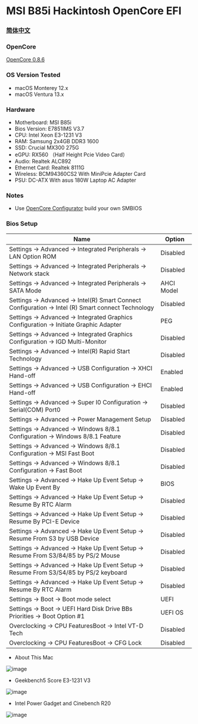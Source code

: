 # MSI B85i Hackintosh OpenCore EFI

### [简体中文](README.zh_CN.md)

### OpenCore

[OpenCore 0.8.6](https://github.com/acidanthera/OpenCorePkg)

### OS Version Tested

- macOS Monterey 12.x
- macOS Ventura  13.x 

### Hardware

- Motherboard: MSI B85i
- Bios Version: E7851IMS V3.7
- CPU: Intel Xeon E3-1231 V3
- RAM: Samsung 2x4GB DDR3 1600
- SSD: Crucial MX300 275G
- eGPU: RX560 （Half Height Pcie Video Card）
- Audio: Realtek ALC892
- Ethernet Card: Realtek 8111G
- Wireless: BCM94360CS2 With MiniPcie Adapter Card
- PSU: DC-ATX With asus 180W Laptop AC Adapter  

### Notes
 - Use [OpenCore Configurator](https://mackie100projects.altervista.org/opencore-configurator/) build your own SMBIOS
 

### Bios Setup

| Name | Option |
| ----- | --- |
| Settings → Advanced → Integrated Peripherals → LAN Option ROM | Disabled |
| Settings → Advanced → Integrated Peripherals → Network stack | Disabled |
| Settings → Advanced → Integrated Peripherals → SATA Mode | AHCI Model |
| Settings → Advanced → Intel(R) Smart Connect Configuration → Intel (R) Smart connect Technology | Disabled |
| Settings → Advanced → Integrated Graphics Configuration → Initiate Graphic Adapter | PEG |
| Settings → Advanced → Integrated Graphics Configuration → IGD Multi-Monitor | Disabled |
| Settings → Advanced → Intel(R) Rapid Start Technology | Disabled |
| Settings → Advanced → USB Configuration → XHCI Hand-off | Enabled |
| Settings → Advanced → USB Configuration → EHCI Hand-off | Enabled |
| Settings → Advanced → Super I0 Configuration  → Serial(COM) Port0 | Disabled |
| Settings → Advanced → Power Management Setup | Disabled |
| Settings → Advanced → Windows 8/8.1 Configuration  → Windows 8/8.1 Feature | Disabled |
| Settings → Advanced → Windows 8/8.1 Configuration  → MSI Fast Boot | Disabled |
| Settings → Advanced → Windows 8/8.1 Configuration  → Fast Boot | Disabled |
| Settings → Advanced → Hake Up Event Setup  → Wake Up Event By | BIOS |
| Settings → Advanced → Hake Up Event Setup  → Resume By RTC Alarm | Disabled |
| Settings → Advanced → Hake Up Event Setup  → Resume By PCI-E Device | Disabled |
| Settings → Advanced → Hake Up Event Setup  → Resume From S3 by USB Device | Disabled |
| Settings → Advanced → Hake Up Event Setup  → Resume From S3/84/85 by PS/2 Mouse | Disabled |
| Settings → Advanced → Hake Up Event Setup  → Resume From S3/S4/85 by PS/2 keyboard | Disabled |
| Settings → Advanced → Hake Up Event Setup  → Resume By RTC Alarm | Disabled |
| Settings → Boot → Boot mode select | UEFI |
| Settings → Boot → UEFI Hard Disk Drive BBs Priorities  → Boot Option #1 | UEFI OS |
| Overclocking → CPU FeaturesBoot → Intel VT-D Tech | Disabled |
| Overclocking → CPU FeaturesBoot → CFG Lock | Disabled |

- About This Mac

![image](https://github.com/hackintosh-efi/MSI-B85i-OpenCore/blob/main/ScreenShot/关于本机.PNG)

- Geekbench5 Score E3-1231 V3

![image](https://github.com/hackintosh-efi/MSI-B85i-OpenCore/blob/main/ScreenShot/geekbench.PNG)

- Intel Power Gadget and Cinebench R20

![image](https://github.com/hackintosh-efi/MSI-B85i-OpenCore/blob/main/ScreenShot/CINEBENCH.PNG)
